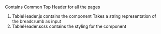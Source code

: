 Contains Common Top Header for all the pages 
  1. TableHeader.js contains the component 
      Takes a string representation of the breadcrumb as input
  2. TableHeader.scss contains the styling for the component
